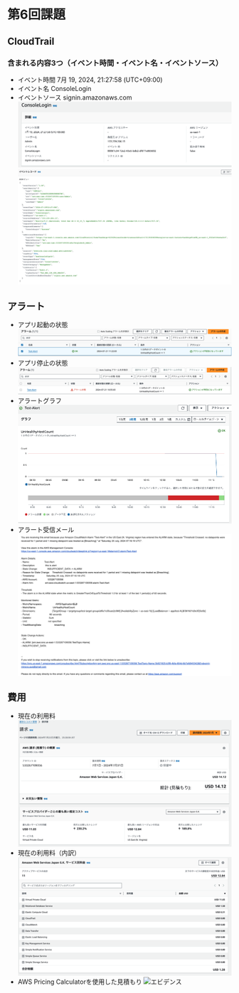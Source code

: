# 第6回課題

## CloudTrail
### 含まれる内容3つ（イベント時間・イベント名・イベントソース）
- イベント時間 7月 19, 2024, 21:27:58 (UTC+09:00)
- イベント名 ConsoleLogin
- イベントソース signin.amazonaws.com
![エビデンス](images/lecture06/CloudTrail.png)
![エビデンス](images/lecture06/CloudTrails-eventrecord.png)

## アラート
- アプリ起動の状態
![エビデンス](images/lecture06/status_success.png)
- アプリ停止の状態
![エビデンス](images/lecture06/status_alert.png)
- アラートグラフ
![エビデンス](images/lecture06/alert_graph.png)
- アラート受信メール
![エビデンス](images/lecture06/alert_mail.png)

## 費用
- 現在の利用料
![エビデンス](images/lecture06/billing.png)
- 現在の利用料（内訳）
![エビデンス](images/lecture06/billing_detail.png)
- AWS Pricing Calculatorを使用した見積もり
![エビデンス](https://calculator.aws/#/estimate?id=b73fa9660f7d837210d9ea2de3597daeb4f41d23)